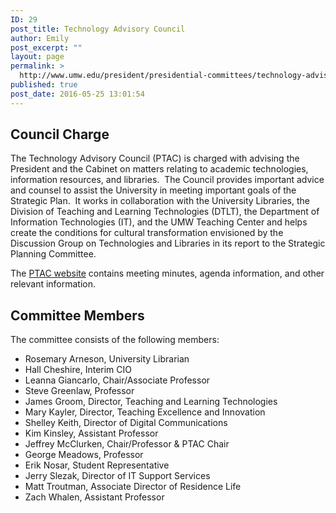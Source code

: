 ```yaml
---
ID: 29
post_title: Technology Advisory Council
author: Emily
post_excerpt: ""
layout: page
permalink: >
  http://www.umw.edu/president/presidential-committees/technology-advisory-council/
published: true
post_date: 2016-05-25 13:01:54
---
```

<h2>Council Charge</h2>
The Technology Advisory Council (PTAC) is charged with advising the President and the Cabinet on matters relating to academic technologies, information resources, and libraries.  The Council provides important advice and counsel to assist the University in meeting important goals of the Strategic Plan.  It works in collaboration with the University Libraries, the Division of Teaching and Learning Technologies (DTLT), the Department of Information Technologies (IT), and the UMW Teaching Center and helps create the conditions for cultural transformation envisioned by the Discussion Group on Technologies and Libraries in its report to the Strategic Planning Committee.

The <a title="President's Technology Advisory Council website" href="http://president.umw.edu/ptac">PTAC website</a> contains meeting minutes, agenda information, and other relevant information.
<h2>Committee Members</h2>
The committee consists of the following members:
<ul>
 	<li>Rosemary Arneson, University Librarian</li>
 	<li>Hall Cheshire, Interim CIO</li>
 	<li>Leanna Giancarlo, Chair/Associate Professor</li>
 	<li>Steve Greenlaw, Professor</li>
 	<li>James Groom, Director, Teaching and Learning Technologies</li>
 	<li>Mary Kayler, Director, Teaching Excellence and Innovation</li>
 	<li>Shelley Keith, Director of Digital Communications</li>
 	<li>Kim Kinsley, Assistant Professor</li>
 	<li>Jeffrey McClurken, Chair/Professor &amp; PTAC Chair</li>
 	<li>George Meadows, Professor</li>
 	<li>Erik Nosar, Student Representative</li>
 	<li>Jerry Slezak, Director of IT Support Services</li>
 	<li>Matt Troutman, Associate Director of Residence Life</li>
 	<li>Zach Whalen, Assistant Professor</li>
</ul>